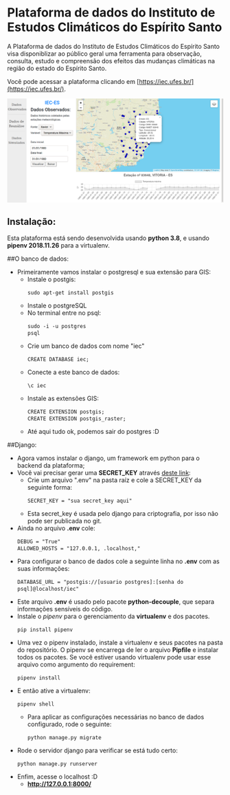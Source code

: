 # Plataforma de dados do Instituto de Estudos Climáticos do Espírito Santo

A Plataforma de dados do Instituto de Estudos Climáticos do Espírito Santo visa disponiblizar ao público geral uma ferramenta para observação, consulta, estudo e compreensão dos efeitos das mudanças climáticas na região do estado do Espírito Santo.

Você pode acessar a plataforma clicando em [https://iec.ufes.br/](https://iec.ufes.br/).

![Print da plataforma](print-pwiec.png)

## Instalação:

Esta plataforma está sendo desenvolvida usando **python 3.8**, e usando **pipenv 2018.11.26** para a virtualenv.

##O banco de dados:
- Primeiramente vamos instalar o postgresql e sua extensão para GIS:
  - Instale o postgis:
    ```
    sudo apt-get install postgis
    ```
  - Instale o postgreSQL
  - No terminal entre no psql:
    ```
    sudo -i -u postgres
    psql
    ```
  - Crie um banco de dados com nome "iec"
    ```
    CREATE DATABASE iec;
    ```
  - Conecte a este banco de dados:
    ```
    \c iec
    ```
  - Instale as extensões GIS:
    ```
    CREATE EXTENSION postgis;
    CREATE EXTENSION postgis_raster;
    ```
  - Até aqui tudo ok, podemos sair do postgres :D

##Django:
- Agora vamos instalar o django, um framework em python para o backend da plataforma;
- Você vai precisar gerar uma **SECRET_KEY** através [deste link](https://djecrety.ir/):
  - Crie um arquivo ".env" na pasta raíz e cole a SECRET_KEY da seguinte forma:
    ```
    SECRET_KEY = "sua secret_key aqui"
    ```
  - Esta secret_key é usada pelo django para criptografia, por isso não pode ser publicada no git.
- Ainda no arquivo **.env** cole:
  ```
  DEBUG = "True"
  ALLOWED_HOSTS = "127.0.0.1, .localhost,"
  ```
- Para configurar o banco de dados cole a seguinte linha no **.env** com as suas informações:
  ```
  DATABASE_URL = "postgis://[usuario postgres]:[senha do psql]@localhost/iec"
  ```
- Este arquivo **.env** é usado pelo pacote **python-decouple**, que separa informações sensíveis do código.
- Instale o *pipenv* para o gerenciamento da **virtualenv** e dos pacotes.
  ```
  pip install pipenv
  ```
- Uma vez o pipenv instalado, instale a virtualenv e seus pacotes na pasta do repositório. O pipenv se encarrega de ler o arquivo **Pipfile** e instalar todos os pacotes. Se você estiver usando virtualenv pode usar esse arquivo como argumento do requirement:
  ```
  pipenv install
  ```
- E então ative a virtualenv:
  ```
  pipenv shell
  ```
  - Para aplicar as configurações necessárias no banco de dados configurado, rode o seguinte:
    ```
    python manage.py migrate
    ```
- Rode o servidor django para verificar se está tudo certo:
  ```
  python manage.py runserver
  ```
- Enfim, acesse o localhost :D
  - **http://127.0.0.1:8000/**
